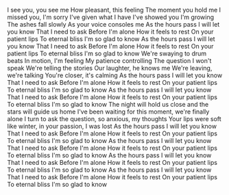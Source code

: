 I see you, you see me
How pleasant, this feeling
The moment you hold me
I missed you, I'm sorry
I've given what I have
I've showed you I'm growing
The ashes fall slowly
As your voice consoles me
As the hours pass
I will let you know
That I need to ask
Before I'm alone
How it feels to rest
On your patient lips
To eternal bliss
I'm so glad to know
As the hours pass
I will let you know
That I need to ask
Before I'm alone
How it feels to rest
On your patient lips
To eternal bliss
I'm so glad to know
We're swaying to drum beats
In motion, I'm feeling
My patience controlling
The question I won't speak
We're telling the stories
Our laughter, he knows me
We're leaving, we're talking
You're closer, it's calming
As the hours pass
I will let you know
That I need to ask
Before I'm alone
How it feels to rest
On your patient lips
To eternal bliss
I'm so glad to know
As the hours pass
I will let you know
That I need to ask
Before I'm alone
How it feels to rest
On your patient lips
To eternal bliss
I'm so glad to know
The night will hold us close and the stars will guide us home
I've been waiting for this moment, we're finally alone
I turn to ask the question, so anxious, my thoughts
Your lips were soft like winter, in your passion, I was lost
As the hours pass
I will let you know
That I need to ask
Before I'm alone
How it feels to rest
On your patient lips
To eternal bliss
I'm so glad to know
As the hours pass
I will let you know
That I need to ask
Before I'm alone
How it feels to rest
On your patient lips
To eternal bliss
I'm so glad to know
As the hours pass
I will let you know
That I need to ask
Before I'm alone
How it feels to rest
On your patient lips
To eternal bliss
I'm so glad to know
As the hours pass
I will let you know
That I need to ask
Before I'm alone
How it feels to rest
On your patient lips
To eternal bliss
I'm so glad to know